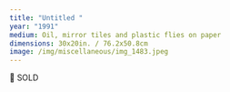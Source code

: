 ```yaml
---
title: "Untitled "
year: "1991"
medium: Oil, mirror tiles and plastic flies on paper
dimensions: 30x20in. / 76.2x50.8cm
image: /img/miscellaneous/img_1483.jpeg
---
```

🔴 SOLD
